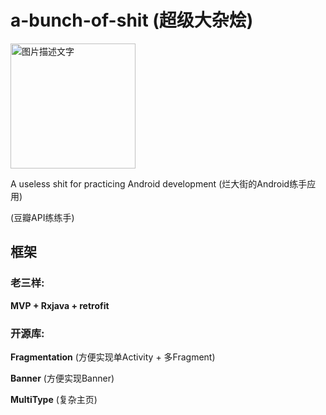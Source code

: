 # a-bunch-of-shit (超级大杂烩)

<img src="http://img.defalt.top/img/logo.jpg" width="200" height="200" alt="图片描述文字"/>

A useless shit for practicing Android development (烂大街的Android练手应用) 

(豆瓣API练练手)

## 框架
### 老三样:

**MVP + Rxjava + retrofit**

### 开源库: 

**Fragmentation**  (方便实现单Activity + 多Fragment)

**Banner** (方便实现Banner)

**MultiType** (复杂主页)

